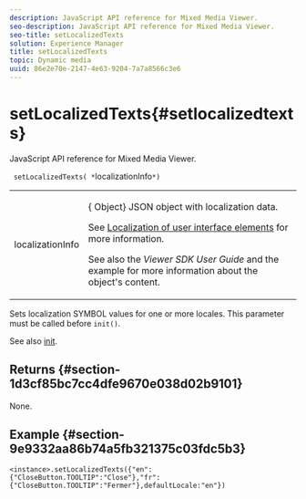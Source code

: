 ```yaml
---
description: JavaScript API reference for Mixed Media Viewer.
seo-description: JavaScript API reference for Mixed Media Viewer.
seo-title: setLocalizedTexts
solution: Experience Manager
title: setLocalizedTexts
topic: Dynamic media
uuid: 86e2e70e-2147-4e63-9204-7a7a8566c3e6
---
```


# setLocalizedTexts{#setlocalizedtexts}

JavaScript API reference for Mixed Media Viewer.

 ` setLocalizedTexts( *`localizationInfo`*)`

<table id="table_896DFF34A68A403DB93A6D597461A573"> 
 <tbody> 
  <tr> 
   <td colname="col1"> <p> <span class="codeph"> <span class="varname"> localizationInfo</span> </span> </p> </td> 
   <td colname="col2"> <p> {<span class="codeph"> Object</span>} JSON object with localization data. </p> <p>See <a href="../../../c-html5-s7-aem-asset-viewers/c-html5-mixedmedia-viewer-about/c-html5-mixedmedia-viewer-localization.md#concept-16262b8096474d6c9c018c3e99110dd1" format="dita" scope="local"> Localization of user interface elements</a> for more information. </p> <p>See also the <i>Viewer SDK User Guide</i> and the example for more information about the object's content. </p> </td> 
  </tr> 
 </tbody> 
</table>

Sets localization SYMBOL values for one or more locales. This parameter must be called before `init()`.

See also [init](../../../c-html5-s7-aem-asset-viewers/c-html5-mixedmedia-viewer-about/c-html5-mixedmedia-viewer-javascriptapiref/r-html5-mixedmedia-javascriptapiref-init.md#reference-bb4428c155e541b79797f96e17c068ae).

## Returns {#section-1d3cf85bc7cc4dfe9670e038d02b9101}

None.

## Example {#section-9e9332aa86b74a5fb321375c03fdc5b3}

```
<instance>.setLocalizedTexts({"en":{"CloseButton.TOOLTIP":"Close"},"fr":{"CloseButton.TOOLTIP":"Fermer"},defaultLocale:"en"})
```

